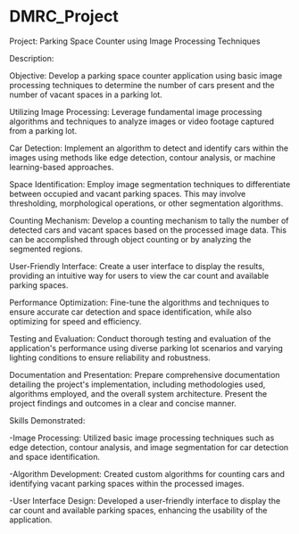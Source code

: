 # DMRC_Project

Project: Parking Space Counter using Image Processing Techniques

Description:

Objective: Develop a parking space counter application using basic image processing techniques to determine the number of cars present and the number of vacant spaces in a parking lot.

Utilizing Image Processing: Leverage fundamental image processing algorithms and techniques to analyze images or video footage captured from a parking lot.

Car Detection: Implement an algorithm to detect and identify cars within the images using methods like edge detection, contour analysis, or machine learning-based approaches.

Space Identification: Employ image segmentation techniques to differentiate between occupied and vacant parking spaces. This may involve thresholding, morphological operations, or other segmentation algorithms.

Counting Mechanism: Develop a counting mechanism to tally the number of detected cars and vacant spaces based on the processed image data. This can be accomplished through object counting or by analyzing the segmented regions.

User-Friendly Interface: Create a user interface to display the results, providing an intuitive way for users to view the car count and available parking spaces.

Performance Optimization: Fine-tune the algorithms and techniques to ensure accurate car detection and space identification, while also optimizing for speed and efficiency.

Testing and Evaluation: Conduct thorough testing and evaluation of the application's performance using diverse parking lot scenarios and varying lighting conditions to ensure reliability and robustness.

Documentation and Presentation: Prepare comprehensive documentation detailing the project's implementation, including methodologies used, algorithms employed, and the overall system architecture. Present the project findings and outcomes in a clear and concise manner.



Skills Demonstrated:

-Image Processing: Utilized basic image processing techniques such as edge detection, contour analysis, and image segmentation for car detection and space identification.

-Algorithm Development: Created custom algorithms for counting cars and identifying vacant parking spaces within the processed images.

-User Interface Design: Developed a user-friendly interface to display the car count and available parking spaces, enhancing the usability of the application.
